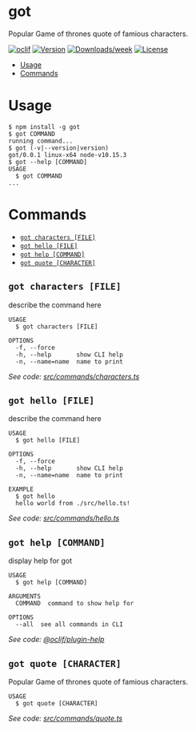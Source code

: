 got
===

Popular Game of thrones quote of famious characters.

[![oclif](https://img.shields.io/badge/cli-oclif-brightgreen.svg)](https://oclif.io)
[![Version](https://img.shields.io/npm/v/got.svg)](https://npmjs.org/package/got)
[![Downloads/week](https://img.shields.io/npm/dw/got.svg)](https://npmjs.org/package/got)
[![License](https://img.shields.io/npm/l/got.svg)](https://github.com/Prakash106/got-quotes-cli/blob/master/package.json)

<!-- toc -->
* [Usage](#usage)
* [Commands](#commands)
<!-- tocstop -->
# Usage
<!-- usage -->
```sh-session
$ npm install -g got
$ got COMMAND
running command...
$ got (-v|--version|version)
got/0.0.1 linux-x64 node-v10.15.3
$ got --help [COMMAND]
USAGE
  $ got COMMAND
...
```
<!-- usagestop -->
# Commands
<!-- commands -->
* [`got characters [FILE]`](#got-characters-file)
* [`got hello [FILE]`](#got-hello-file)
* [`got help [COMMAND]`](#got-help-command)
* [`got quote [CHARACTER]`](#got-quote-character)

## `got characters [FILE]`

describe the command here

```
USAGE
  $ got characters [FILE]

OPTIONS
  -f, --force
  -h, --help       show CLI help
  -n, --name=name  name to print
```

_See code: [src/commands/characters.ts](https://github.com/Prakash106/got-quotes-cli/blob/v0.0.1/src/commands/characters.ts)_

## `got hello [FILE]`

describe the command here

```
USAGE
  $ got hello [FILE]

OPTIONS
  -f, --force
  -h, --help       show CLI help
  -n, --name=name  name to print

EXAMPLE
  $ got hello
  hello world from ./src/hello.ts!
```

_See code: [src/commands/hello.ts](https://github.com/Prakash106/got-quotes-cli/blob/v0.0.1/src/commands/hello.ts)_

## `got help [COMMAND]`

display help for got

```
USAGE
  $ got help [COMMAND]

ARGUMENTS
  COMMAND  command to show help for

OPTIONS
  --all  see all commands in CLI
```

_See code: [@oclif/plugin-help](https://github.com/oclif/plugin-help/blob/v2.1.6/src/commands/help.ts)_

## `got quote [CHARACTER]`

Popular Game of thrones quote of famious characters.

```
USAGE
  $ got quote [CHARACTER]
```

_See code: [src/commands/quote.ts](https://github.com/Prakash106/got-quotes-cli/blob/v0.0.1/src/commands/quote.ts)_
<!-- commandsstop -->
